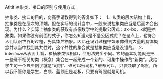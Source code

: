 Atitit.抽象类、接口的区别与使用方式

抽象类、接口的目的，向高手请教得到的答复如下：
 
1、从类的层次结构上看，抽象类是在层次的顶端，但在实际的设计当中，一般来说抽象类应当是后面才会出现。为什么？实际上抽象类的获取有点像数学中的提取公因式：ax+bx，x就是抽象类，如果你没有前面的式子，你怎么知道x是不是公因式呢？在这点上，也符合人们认识世界的过程，先具体后抽象。因此在设计过程中如果你得到大量的具体概念并从当中找到其共性时，这个共性的集合就是抽象类应当是没错的。 
2、interface从表面上看，和抽象类很相似，但用法完全不同。它的基本功能就是把一些毫不相关的类（概念）集合在一起形成一个新的、可集中操作的“新类”。我给学生的一个典型例子就是“司机”。谁可以当司机？谁都可以，只要领取了驾照。所以我不管你是学生，白领、蓝领还是老板，只要有驾照就是司机。 

